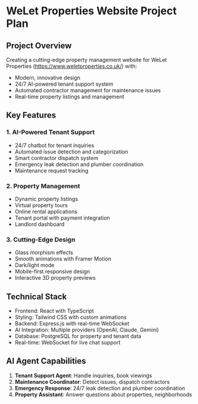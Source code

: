 # WeLet Properties Website Project Plan

## Project Overview
Creating a cutting-edge property management website for WeLet Properties (https://www.weletproperties.co.uk/) with:
- Modern, innovative design
- 24/7 AI-powered tenant support system
- Automated contractor management for maintenance issues
- Real-time property listings and management

## Key Features

### 1. AI-Powered Tenant Support
- 24/7 chatbot for tenant inquiries
- Automated issue detection and categorization
- Smart contractor dispatch system
- Emergency leak detection and plumber coordination
- Maintenance request tracking

### 2. Property Management
- Dynamic property listings
- Virtual property tours
- Online rental applications
- Tenant portal with payment integration
- Landlord dashboard

### 3. Cutting-Edge Design
- Glass morphism effects
- Smooth animations with Framer Motion
- Dark/light mode
- Mobile-first responsive design
- Interactive 3D property previews

## Technical Stack
- Frontend: React with TypeScript
- Styling: Tailwind CSS with custom animations
- Backend: Express.js with real-time WebSocket
- AI Integration: Multiple providers (OpenAI, Claude, Gemini)
- Database: PostgreSQL for property and tenant data
- Real-time: WebSocket for live chat support

## AI Agent Capabilities
1. **Tenant Support Agent**: Handle inquiries, book viewings
2. **Maintenance Coordinator**: Detect issues, dispatch contractors
3. **Emergency Response**: 24/7 leak detection and plumber coordination
4. **Property Assistant**: Answer questions about properties, neighborhoods